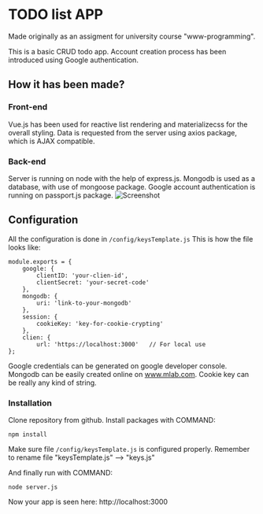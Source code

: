 # TODO list APP

Made originally as an assigment for university course "www-programming".

This is a basic CRUD todo app. Account creation process has been introduced using Google authentication. 

## How it has been made?
### Front-end
Vue.js has been used for reactive list rendering and materializecss for the overall styling. Data is requested from the server using axios package, which is AJAX compatible.

### Back-end
Server is running on node with the help of express.js. Mongodb is used as a database, with use of mongoose package. Google account authentication is running on passport.js package.
![Screenshot](https://github.com/matikka96/todolist-vko10/blob/master/screenshot.png?raw=true)

## Configuration
All the configuration is done in `/config/keysTemplate.js` This is how the file looks like:
```
module.exports = {
	google: {
		clientID: 'your-clien-id',
		clientSecret: 'your-secret-code'
	},
	mongodb: {
		uri: 'link-to-your-mongodb'
	},
	session: {
		cookieKey: 'key-for-cookie-crypting'
	},
	clien: {
		url: 'https://localhost:3000'	// For local use
};
```
Google credentials can be generated on google developer console.
Mongodb can be easily created online on www.mlab.com.
Cookie key can be really any kind of string.

### Installation

Clone repository from github. Install packages with 
COMMAND:
```
npm install
```

Make sure file `/config/keysTemplate.js` is configured properly. Remember to rename file "keysTemplate.js" --> "keys.js"

And finally run with 
COMMAND:
```
node server.js
```
Now your app is seen here: http://localhost:3000
